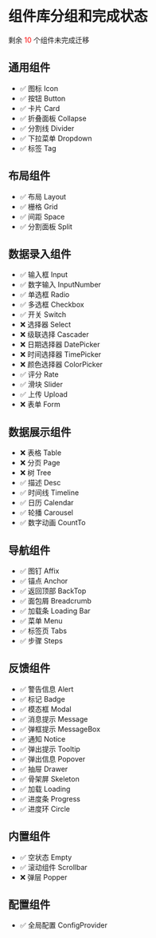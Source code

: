 # 组件库分组和完成状态

剩余 <span style="color:red">10</span> 个组件未完成迁移

## 通用组件

- ✅ 图标 Icon
- ✅ 按钮 Button
- ✅ 卡片 Card
- ✅ 折叠面板 Collapse
- ✅ 分割线 Divider
- ✅ 下拉菜单 Dropdown
- ✅ 标签 Tag

## 布局组件

- ✅ 布局 Layout
- ✅ 栅格 Grid
- ✅ 间距 Space
- ✅ 分割面板 Split

## 数据录入组件

- ✅ 输入框 Input
- ✅ 数字输入 InputNumber
- ✅ 单选框 Radio
- ✅ 多选框 Checkbox
- ✅ 开关 Switch
- ❌ 选择器 Select
- ❌ 级联选择 Cascader
- ❌ 日期选择器 DatePicker
- ❌ 时间选择器 TimePicker
- ❌ 颜色选择器 ColorPicker
- ✅ 评分 Rate
- ✅ 滑块 Slider
- ✅ 上传 Upload
- ❌ 表单 Form

## 数据展示组件

- ❌ 表格 Table
- ❌ 分页 Page
- ❌ 树 Tree
- ✅ 描述 Desc
- ✅ 时间线 Timeline
- ✅ 日历 Calendar
- ✅ 轮播 Carousel
- ✅ 数字动画 CountTo

## 导航组件

- ✅ 图钉 Affix
- ✅ 锚点 Anchor
- ✅ 返回顶部 BackTop
- ✅ 面包屑 Breadcrumb
- ✅ 加载条 Loading Bar
- ✅ 菜单 Menu
- ✅ 标签页 Tabs
- ✅ 步骤 Steps

## 反馈组件

- ✅ 警告信息 Alert
- ✅ 标记 Badge
- ✅ 模态框 Modal
- ✅ 消息提示 Message
- ✅ 弹框提示 MessageBox
- ✅ 通知 Notice
- ✅ 弹出提示 Tooltip
- ✅ 弹出信息 Popover
- ✅ 抽屉 Drawer
- ✅ 骨架屏 Skeleton
- ✅ 加载 Loading
- ✅ 进度条 Progress
- ✅ 进度环 Circle

## 内置组件

- ✅ 空状态 Empty
- ✅ 滚动组件 Scrollbar
- ❌ 弹层 Popper

## 配置组件

- ✅ 全局配置 ConfigProvider
